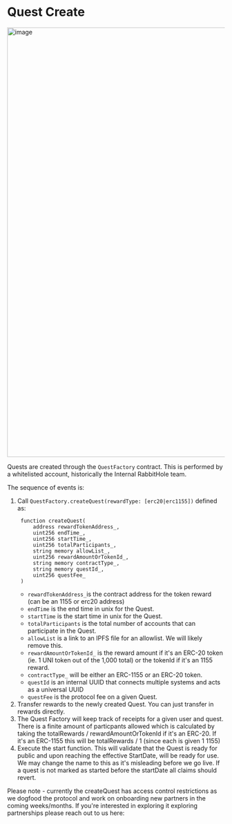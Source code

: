 # Quest Create
<img width="995" alt="image" src="https://user-images.githubusercontent.com/14314818/213344188-e1497f22-a69b-4738-97e7-43cc26ad09fa.png">


Quests are created through the `QuestFactory` contract. This is performed
by a whitelisted account, historically the Internal RabbitHole team.

The sequence of events is:

1. Call `QuestFactory.createQuest(rewardType: [erc20|erc1155])` defined as:
   ```solidity
    function createQuest(
        address rewardTokenAddress_,
        uint256 endTime_,
        uint256 startTime_,
        uint256 totalParticipants_,
        string memory allowList_,
        uint256 rewardAmountOrTokenId_,
        string memory contractType_,
        string memory questId_,
        uint256 questFee_
    )
   ```
    - `rewardTokenAddress_`is the contract address for the token reward (can be an 1155 or erc20 address)
    - `endTime` is the end time in unix for the Quest.
    - `startTime` is the start time in unix for the Quest.
    - `totalParticipants` is the total number of accounts that can participate in the Quest.
    - `allowList` is a link to an IPFS file for an allowlist. We will likely remove this.
    - `rewardAmountOrTokenId_` is the reward amount if it's an ERC-20 token (ie. 1 UNI token out of the 1,000 total) or the tokenId if it's an 1155 reward.
    - `contractType_` will be either an ERC-1155 or an ERC-20 token.
    - `questId` is an internal UUID that connects multiple systems and acts as a universal UUID
    - `questFee` is the protocol fee on a given Quest.
2. Transfer rewards to the newly created Quest. You can just transfer in rewards directly.
3. The Quest Factory will keep track of receipts for a given user and quest. There is a finite amount of particpants allowed which is calculated by taking the totalRewards / rewardAmountOrTokenId if it's an ERC-20. If it's an ERC-1155 this will be totalRewards / 1 (since each is given 1 1155)
4. Execute the start function. This will validate that the Quest is ready for public and upon reaching the effective StartDate, will be ready for use. We may change the name to this as it's misleading before we go live. If a quest is not marked as started before the startDate all claims should revert.

Please note - currently the createQuest has access control restrictions as we dogfood the protocol and work on onboarding new partners in the coming weeks/months. If you're interested in exploring it exploring partnerships please reach out to us here:
